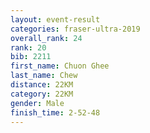 ```yaml
---
layout: event-result 
categories: fraser-ultra-2019 
overall_rank: 24
rank: 20
bib: 2211
first_name: Chuon Ghee
last_name: Chew
distance: 22KM
category: 22KM
gender: Male
finish_time: 2-52-48
---
```

